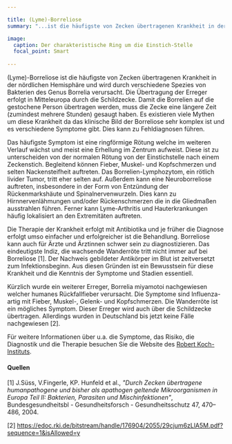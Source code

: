 ```yaml
---

title: (Lyme)-Borreliose
summary: "...ist die häufigste von Zecken übertragenen Krankheit in der nördlichen Hemisphäre und wird durch verschiedene Spezies von Bakterien des Genus Borrelia verursacht."

image: 
  caption: Der charakteristische Ring um die Einstich-Stelle 
  focal_point: Smart
  
---
```


(Lyme)-Borreliose ist die häufigste von Zecken übertragenen Krankheit in der nördlichen Hemisphäre und wird durch verschiedene Spezies von Bakterien des Genus Borrelia verursacht. Die Übertragung der Erreger erfolgt in Mitteleuropa durch die Schildzecke. Damit die Borrelien auf die gestochene Person übertragen werden, muss die Zecke eine längere Zeit (zumindest mehrere Stunden) gesaugt haben. Es existieren viele Mythen um diese Krankheit da das klinische Bild der Borreliose sehr komplex ist und es verschiedene Symptome gibt. Dies kann zu Fehldiagnosen führen.  

Das häufigste Symptom ist eine ringförmige Rötung welche im weiteren Verlauf wächst und meist eine Erhellung im Zentrum aufweist. Diese ist zu unterscheiden von der normalen Rötung von der Einstichstelle nach einem Zeckenstich. Begleitend können Fieber, Muskel- und Kopfschmerzen und selten Nackensteifheit auftreten. Das Borrelien-Lymphozytom, ein rötlich livider Tumor, tritt eher selten auf. Außerdem kann eine Neuroborreliose auftreten, insbesondere in der Form von Entzündung der Rückenmarkshäute und Spinalnervenwurzeln. Dies kann zu Hirnnervenlähmungen und/oder Rückenschmerzen die in die Gliedmaßen ausstrahlen führen. Ferner kann Lyme-Arthritis und Hauterkrankungen häufig lokalisiert an den Extremitäten auftreten.

Die Therapie der Krankheit erfolgt mit Antibiotika und je früher die Diagnose erfolgt umso einfacher und erfolgreicher ist die Behandlung. Borreliose kann auch für Ärzte und Ärztinnen schwer sein zu diagnostizieren. Das eindeutigste Indiz, die wachsende Wanderröte tritt nicht immer auf bei Borreliose [1]. Der Nachweis gebildeter Antikörper im Blut ist zeitversetzt zum Infektionsbeginn. Aus diesen Gründen ist ein Bewusstsein für diese Krankheit und die Kenntnis der Symptome und Stadien essentiell.

Kürzlich wurde ein weiterer Erreger, Borrelia miyamotoi nachgewiesen welcher humanes Rückfallfieber verursacht. Die Symptome sind Influenza-artig mit Fieber, Muskel-, Gelenk- und Kopfschmerzen. Die Wanderröte ist ein mögliches Symptom. Dieser Erreger wird auch über die Schildzecke übertragen. Allerdings wurden in Deutschland bis jetzt keine Fälle nachgewiesen [2].

Für weitere Informationen über u.a. die Symptome, das Risiko, die Diagnostik und die Therapie besuchen Sie die Website des [Robert Koch-Instituts](https://www.rki.de/DE/Content/Infekt/EpidBull/Merkblaetter/Ratgeber_LymeBorreliose.html).

#### Quellen

[1] J.Süss, V.Fingerle, KP. Hunfeld et al., *"Durch Zecken übertragene humanpathogene und bisher als apathogen geltende Mikroorganismen in Europa
Teil II: Bakterien, Parasiten und Mischinfektionen"*, Bundesgesundheitsbl - Gesundheitsforsch - Gesundheitsschutz 47, 470–486, 2004.

[2] https://edoc.rki.de/bitstream/handle/176904/2055/29cjum6zLlA5M.pdf?sequence=1&isAllowed=y
